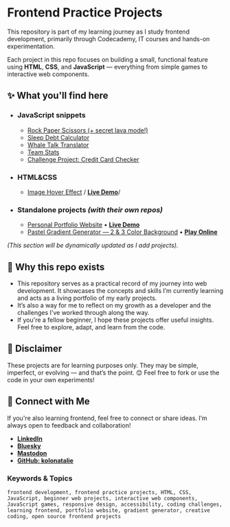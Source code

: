 # Frontend Practice Projects
 
This repository is part of my learning journey as I study frontend development, primarily through Codecademy, IT courses and hands-on experimentation.

Each project in this repo focuses on building a small, functional feature using **HTML**, **CSS**, and **JavaScript** — everything from simple games to interactive web components.


## ✨ What you'll find here

- ### JavaScript snippets

  -  [Rock Paper Scissors (+ secret lava mode!)](/Projects/Rock-Paper-or-Scissors-JS/)
  -  [Sleep Debt Calculator](/Projects/Sleep-Debt-Calculator/)
  -  [Whale Talk Translator](/Projects/Whale-Talk-Translator-JS/)
  -  [Team Stats](/Projects/Team-Stats-JS/)
  -  [Challenge Project: Credit Card Checker](/Projects/Challenge-Project-Credit-Card-Checker/)

- ### HTML&CSS

  -  [Image Hover Effect](/Projects/Image-hover-effect-CSS/)  / **[Live Demo](https://codepen.io/kolonatalie/pen/RNWxMBw)**/


- ### Standalone projects *(with their own repos)*
  - [Personal Portfolio Website](https://github.com/kolonatalie/portfolio) • **[Live Demo](https://kolonatalie.github.io/portfolio/)**
  - [Pastel Gradient Generator — 2 & 3 Color Background](https://github.com/kolonatalie/pastel-gradient-generator) • **[Play Online](https://kolonatalie.github.io/pastel-gradient-generator/)**
  

*(This section will be dynamically updated as I add projects).*


## 📁 Why this repo exists

-  This repository serves as a practical record of my journey into web development. It showcases the concepts and skills I’m currently learning and acts as a living portfolio of my early projects.
-  It’s also a way for me to reflect on my growth as a developer and the challenges I've worked through along the way.
-  If you're a fellow beginner, I hope these projects offer useful insights. Feel free to explore, adapt, and learn from the code.


## 📌 Disclaimer

These projects are for learning purposes only. They may be simple, imperfect, or evolving — and that’s the point. 😊
Feel free to fork or use the code in your own experiments!


## 🔗 Connect with Me

If you're also learning frontend, feel free to connect or share ideas. I’m always open to feedback and collaboration!

- **[LinkedIn](https://www.linkedin.com/in/kolonatalie/)**
- **[Bluesky](https://bsky.app/profile/kolonatalie.bsky.social)**
- **[Mastodon](https://mastodon.social/@kolonatalie)**
- **[GitHub: kolonatalie](https://github.com/kolonatalie)**

### Keywords & Topics

`frontend development, frontend practice projects, HTML, CSS, JavaScript, beginner web projects, interactive web components, JavaScript games, responsive design, accessibility, coding challenges, learning frontend, portfolio website, gradient generator, creative coding, open source frontend projects`